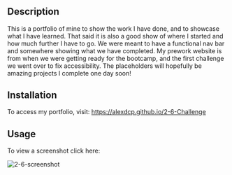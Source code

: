# <My-Portfolio>

## Description

This is a portfolio of mine to show the work I have done, and to showcase what I have learned. That said it is also a good show of where I started and how much further I have to go. We were meant to have a functional nav bar and somewhere showing what we have completed. My prework website is from when we were getting ready for the bootcamp, and the first challenge we went over to fix accessibility. The placeholders will hopefully be amazing projects I complete one day soon!

## Installation

To access my portfolio, visit: https://alexdcp.github.io/2-6-Challenge

## Usage

To view a screenshot click here: 


![2-6-screenshot](https://user-images.githubusercontent.com/121056037/225806657-c692c20c-f3ed-4f51-b907-54b743490b07.JPG)
